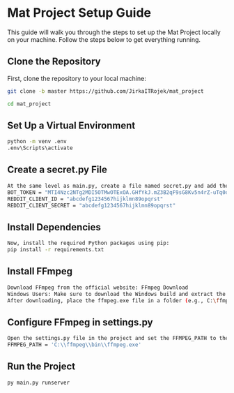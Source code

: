 # Mat Project Setup Guide

This guide will walk you through the steps to set up the Mat Project locally on your machine. Follow the steps below to get everything running.

## Clone the Repository

First, clone the repository to your local machine:

```bash
git clone -b master https://github.com/JirkaITRojek/mat_project
```
```bash
cd mat_project
```
## Set Up a Virtual Environment
```bash
python -m venv .env
.env\Scripts\activate
```
## Create a secret.py File
```bash
At the same level as main.py, create a file named secret.py and add the following content:
BOT_TOKEN = "MTI4Nzc2NTg2MDI5OTMwOTExOA.GHfYkJ.mZ3B2qF9sG8Kv5n4rZ-uTq0qPtwEdvkwqIhsZA"
REDDIT_CLIENT_ID = "abcdefg1234567hijklmn89opqrst"
REDDIT_CLIENT_SECRET = "abcdefg1234567hijklmn89opqrst"
```
## Install Dependencies
```bash
Now, install the required Python packages using pip:
pip install -r requirements.txt
```
## Install FFmpeg
```bash
Download FFmpeg from the official website: FFmpeg Download
Windows Users: Make sure to download the Windows build and extract the zip file.
After downloading, place the ffmpeg.exe file in a folder (e.g., C:\ffmpeg\bin\ffmpeg.exe).
```
## Configure FFmpeg in settings.py
```bash
Open the settings.py file in the project and set the FFMPEG_PATH to the path where you placed the ffmpeg.exe file. For example:
FFMPEG_PATH = 'C:\\ffmpeg\\bin\\ffmpeg.exe'
```
## Run the Project
```bash
py main.py runserver
```


